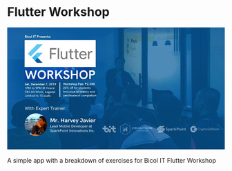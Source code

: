 # Flutter Workshop

<img src="raw/poster.jpg">

A simple app with a breakdown of exercises for Bicol IT Flutter Workshop
